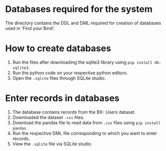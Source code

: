 # Databases required for the system
The directory contains the DDL and DML required for creation of databases used in 'Find your Bind'.

# How to create databases
1. Run the files after downloading the sqlite3 library using `pip install db-sqlite3`.
2. Run the python code on your respective python editors.
3. Open the `.sqlite` files through SQLite studio.

# Enter records in databases
1. The database contains records from the BX- Users dataset.
2. Downloaded the dataset `.csv` files.
3. Download the pandas file to read data from `.csv` files using `pip install pandas`.
4. Run the respective DML file corresponding to which you want to enter records.
5. View the `.sqlite` file via SQLite studio.
